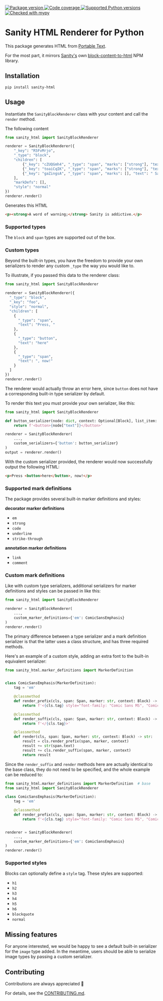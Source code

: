 <a href="https://pypi.org/project/sanity-html/">
    <img src="https://img.shields.io/pypi/v/sanity-html.svg" alt="Package version">
</a>
<a href="https://codecov.io/gh/otovo/python-sanity-html">
    <img src="https://codecov.io/gh/otovo/python-sanity-html/branch/main/graph/badge.svg" alt="Code coverage">
</a>
<a href="https://pypi.org/project/python-sanity-html/">
    <img src="https://img.shields.io/badge/python-3.7%2B-blue" alt="Supported Python versions">
</a>
<a href="http://mypy-lang.org/">
    <img src="http://www.mypy-lang.org/static/mypy_badge.svg" alt="Checked with mypy">
</a>

# Sanity HTML Renderer for Python

This package generates HTML from [Portable Text](https://github.com/portabletext/portabletext).

For the most part, it mirrors [Sanity's](https://www.sanity.io/) own [block-content-to-html](https://www.npmjs.com/package/%40sanity/block-content-to-html) NPM library.

## Installation

```
pip install sanity-html
```

## Usage

Instantiate the `SanityBlockRenderer` class with your content and call the `render` method.

The following content

```python
from sanity_html import SanityBlockRenderer

renderer = SanityBlockRenderer({
    "_key": "R5FvMrjo",
    "_type": "block",
    "children": [
        {"_key": "cZUQGmh4", "_type": "span", "marks": ["strong"], "text": "A word of"},
        {"_key": "toaiCqIK", "_type": "span", "marks": ["strong"], "text": " warning;"},
        {"_key": "gaZingsA", "_type": "span", "marks": [], "text": " Sanity is addictive."}
    ],
    "markDefs": [],
    "style": "normal"
})
renderer.render()
```

Generates this HTML
```html
<p><strong>A word of warning;</strong> Sanity is addictive.</p>
```

### Supported types

The `block` and `span` types are supported out of the box.

### Custom types

Beyond the built-in types, you have the freedom to provide
your own serializers to render any custom `_type` the way you
would like to.

To illustrate, if you passed this data to the renderer class:

```python
from sanity_html import SanityBlockRenderer

renderer = SanityBlockRenderer({
  "_type": "block",
  "_key": "foo",
  "style": "normal",
  "children": [
    {
      "_type": "span",
      "text": "Press, "
    },
    {
      "_type": "button",
      "text": "here"
    },
    {
      "_type": "span",
      "text": ", now!"
    }
  ]
})
renderer.render()
```

The renderer would actually throw an error here, since `button`
does not have a corresponding built-in type serializer by default.

To render this text you must provide your own serializer, like this:

```python
from sanity_html import SanityBlockRenderer

def button_serializer(node: dict, context: Optional[Block], list_item: bool):
    return f'<button>{node["text"]}</button>'

renderer = SanityBlockRenderer(
    ...,
    custom_serializers={'button': button_serializer}
)
output = renderer.render()
```

With the custom serializer provided, the renderer would now successfully
output the following HTML:

```html
<p>Press <button>here</button>, now!</p>
```

### Supported mark definitions

The package provides several built-in marker definitions and styles:

**decorator marker definitions**

- `em`
- `strong`
- `code`
- `underline`
- `strike-through`

**annotation marker definitions**

- `link`
- `comment`

### Custom mark definitions

Like with custom type serializers, additional serializers for
marker definitions and styles can be passed in like this:

```python
from sanity_html import SanityBlockRenderer

renderer = SanityBlockRenderer(
    ...,
    custom_marker_definitions={'em': ComicSansEmphasis}
)
renderer.render()
```

The primary difference between a type serializer and a mark definition serializer
is that the latter uses a class structure, and has three required methods.

Here's an example of a custom style, adding an extra font
to the built-in equivalent serializer:

```python
from sanity_html.marker_definitions import MarkerDefinition


class ComicSansEmphasis(MarkerDefinition):
    tag = 'em'

    @classmethod
    def render_prefix(cls, span: Span, marker: str, context: Block) -> str:
        return f'<{cls.tag} style="font-family: "Comic Sans MS", "Comic Sans", cursive;">'

    @classmethod
    def render_suffix(cls, span: Span, marker: str, context: Block) -> str:
        return f'</{cls.tag}>'

    @classmethod
    def render(cls, span: Span, marker: str, context: Block) -> str:
        result = cls.render_prefix(span, marker, context)
        result += str(span.text)
        result += cls.render_suffix(span, marker, context)
        return result
```

Since the `render_suffix` and `render` methods here are actually identical to the base class,
they do not need to be specified, and the whole example can be reduced to:

```python
from sanity_html.marker_definitions import MarkerDefinition  # base
from sanity_html import SanityBlockRenderer

class ComicSansEmphasis(MarkerDefinition):
    tag = 'em'

    @classmethod
    def render_prefix(cls, span: Span, marker: str, context: Block) -> str:
        return f'<{cls.tag} style="font-family: "Comic Sans MS", "Comic Sans", cursive;">'


renderer = SanityBlockRenderer(
    ...,
    custom_marker_definitions={'em': ComicSansEmphasis}
)
renderer.render()
```


### Supported styles

Blocks can optionally define a `style` tag. These styles are supported:

- `h1`
- `h2`
- `h3`
- `h4`
- `h5`
- `h6`
- `blockquote`
- `normal`

## Missing features

For anyone interested, we would be happy to see a
default built-in serializer for the `image` type added.
In the meantime, users should be able to serialize image types by passing a custom serializer.

## Contributing

Contributions are always appreciated 👏

For details, see the [CONTRIBUTING.md](https://github.com/otovo/python-sanity-html/blob/main/CONTRIBUTING.md).
